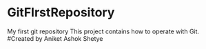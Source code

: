 # GitFIrstRepository
My first git repository
This project contains how to operate with Git.
#Created by Aniket Ashok Shetye
